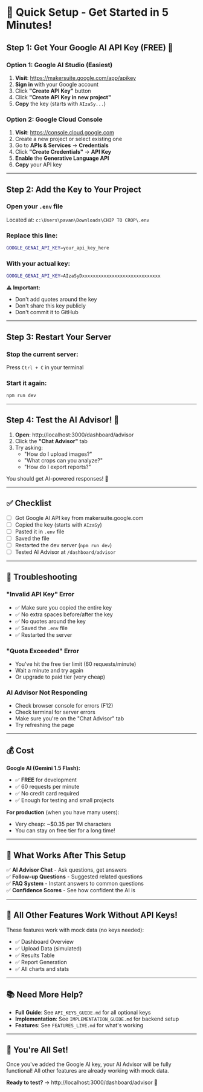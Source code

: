 # 🎯 Quick Setup - Get Started in 5 Minutes!

## Step 1: Get Your Google AI API Key (FREE) 🔑

### Option 1: Google AI Studio (Easiest)
1. **Visit**: https://makersuite.google.com/app/apikey
2. **Sign in** with your Google account
3. Click **"Create API Key"** button
4. Click **"Create API Key in new project"**
5. **Copy** the key (starts with `AIzaSy...`)

### Option 2: Google Cloud Console
1. **Visit**: https://console.cloud.google.com
2. Create a new project or select existing one
3. Go to **APIs & Services** → **Credentials**
4. Click **"Create Credentials"** → **API Key**
5. **Enable** the **Generative Language API**
6. **Copy** your API key

---

## Step 2: Add the Key to Your Project

### Open your `.env` file
Located at: `c:\Users\pavan\Downloads\CHIP TO CROP\.env`

### Replace this line:
```bash
GOOGLE_GENAI_API_KEY=your_api_key_here
```

### With your actual key:
```bash
GOOGLE_GENAI_API_KEY=AIzaSyDxxxxxxxxxxxxxxxxxxxxxxxxxxxxx
```

**⚠️ Important:** 
- Don't add quotes around the key
- Don't share this key publicly
- Don't commit it to GitHub

---

## Step 3: Restart Your Server

### Stop the current server:
Press `Ctrl + C` in your terminal

### Start it again:
```bash
npm run dev
```

---

## Step 4: Test the AI Advisor! 🤖

1. **Open**: http://localhost:3000/dashboard/advisor
2. Click the **"Chat Advisor"** tab
3. Try asking:
   - "How do I upload images?"
   - "What crops can you analyze?"
   - "How do I export reports?"

You should get AI-powered responses! 🎉

---

## ✅ Checklist

- [ ] Got Google AI API key from makersuite.google.com
- [ ] Copied the key (starts with `AIzaSy`)
- [ ] Pasted it in `.env` file
- [ ] Saved the file
- [ ] Restarted the dev server (`npm run dev`)
- [ ] Tested AI Advisor at `/dashboard/advisor`

---

## 🐛 Troubleshooting

### "Invalid API Key" Error
- ✅ Make sure you copied the entire key
- ✅ No extra spaces before/after the key
- ✅ No quotes around the key
- ✅ Saved the `.env` file
- ✅ Restarted the server

### "Quota Exceeded" Error
- You've hit the free tier limit (60 requests/minute)
- Wait a minute and try again
- Or upgrade to paid tier (very cheap)

### AI Advisor Not Responding
- Check browser console for errors (F12)
- Check terminal for server errors
- Make sure you're on the "Chat Advisor" tab
- Try refreshing the page

---

## 💰 Cost

**Google AI (Gemini 1.5 Flash):**
- ✅ **FREE** for development
- ✅ 60 requests per minute
- ✅ No credit card required
- ✅ Enough for testing and small projects

**For production** (when you have many users):
- Very cheap: ~$0.35 per 1M characters
- You can stay on free tier for a long time!

---

## 🎯 What Works After This Setup

✅ **AI Advisor Chat** - Ask questions, get answers  
✅ **Follow-up Questions** - Suggested related questions  
✅ **FAQ System** - Instant answers to common questions  
✅ **Confidence Scores** - See how confident the AI is  

---

## 🚀 All Other Features Work Without API Keys!

These features work with mock data (no keys needed):
- ✅ Dashboard Overview
- ✅ Upload Data (simulated)
- ✅ Results Table
- ✅ Report Generation
- ✅ All charts and stats

---

## 📚 Need More Help?

- **Full Guide**: See `API_KEYS_GUIDE.md` for all optional keys
- **Implementation**: See `IMPLEMENTATION_GUIDE.md` for backend setup
- **Features**: See `FEATURES_LIVE.md` for what's working

---

## 🎉 You're All Set!

Once you've added the Google AI key, your AI Advisor will be fully functional! All other features are already working with mock data. 

**Ready to test?** → http://localhost:3000/dashboard/advisor 🚀
